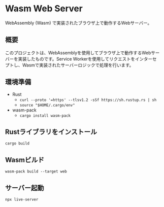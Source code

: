 # Wasm Web Server

WebAssembly (Wasm) で実装されたブラウザ上で動作するWebサーバー。

## 概要

このプロジェクトは、WebAssemblyを使用してブラウザ上で動作するWebサーバーを実装したものです。Service Workerを使用してリクエストをインターセプトし、Wasmで実装されたサーバーロジックで処理を行います。

## 環境準備
- Rust
    - ```curl --proto '=https' --tlsv1.2 -sSf https://sh.rustup.rs | sh```
    - ```source "$HOME/.cargo/env"```
- wasm-pack
    - ```cargo install wasm-pack```
 
## Rustライブラリをインストール
```cargo build```

## Wasmビルド
```wasm-pack build --target web```

## サーバー起動
```npx live-server```

